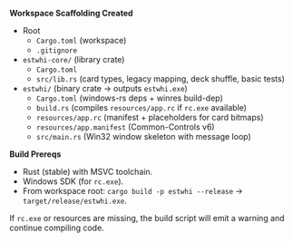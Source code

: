**Workspace Scaffolding Created**

- Root
  - `Cargo.toml` (workspace)
  - `.gitignore`
- `estwhi-core/` (library crate)
  - `Cargo.toml`
  - `src/lib.rs` (card types, legacy mapping, deck shuffle, basic tests)
- `estwhi/` (binary crate → outputs `estwhi.exe`)
  - `Cargo.toml` (windows-rs deps + winres build-dep)
  - `build.rs` (compiles `resources/app.rc` if `rc.exe` available)
  - `resources/app.rc` (manifest + placeholders for card bitmaps)
  - `resources/app.manifest` (Common-Controls v6)
  - `src/main.rs` (Win32 window skeleton with message loop)

**Build Prereqs**

- Rust (stable) with MSVC toolchain.
- Windows SDK (for `rc.exe`).
- From workspace root: `cargo build -p estwhi --release` → `target/release/estwhi.exe`.

If `rc.exe` or resources are missing, the build script will emit a warning and continue compiling code.

